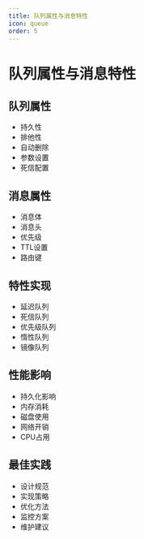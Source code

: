 ```yaml
---
title: 队列属性与消息特性
icon: queue
order: 5
---
```


# 队列属性与消息特性

## 队列属性
- 持久性
- 排他性
- 自动删除
- 参数设置
- 死信配置

## 消息属性
- 消息体
- 消息头
- 优先级
- TTL设置
- 路由键

## 特性实现
- 延迟队列
- 死信队列
- 优先级队列
- 惰性队列
- 镜像队列

## 性能影响
- 持久化影响
- 内存消耗
- 磁盘使用
- 网络开销
- CPU占用

## 最佳实践
- 设计规范
- 实现策略
- 优化方法
- 监控方案
- 维护建议

